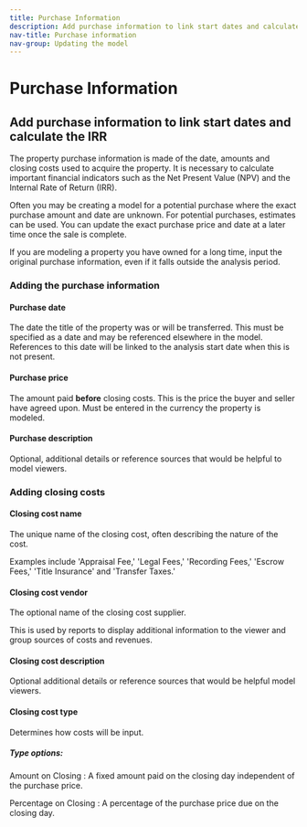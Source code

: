 ```yaml
---
title: Purchase Information
description: Add purchase information to link start dates and calculate the IRR
nav-title: Purchase information
nav-group: Updating the model
---
```


# Purchase Information

## Add purchase information to link start dates and calculate the IRR

The property purchase information is made of the date, amounts and closing
costs used to acquire the property. It is necessary to calculate important
financial indicators such as the Net Present Value (NPV) and the Internal
Rate of Return (IRR).

Often you may be creating a model for a potential purchase where the
exact purchase amount and date are unknown. For potential purchases,
estimates can be used. You can update the exact purchase price and date
at a later time once the sale is complete.

If you are modeling a property you have owned for a long time, input the
original purchase information, even if it falls outside the analysis
period.


### Adding the purchase information

#### Purchase date

The date the title of the property was or will be transferred. This must be
specified as a date and may be referenced elsewhere in the model. References to
this date will be linked to the analysis start date when this is not present.


#### Purchase price

The amount paid **before** closing costs. This is the price the buyer and seller
have agreed upon. Must be entered in the currency the property is modeled.


#### Purchase description

Optional, additional details or reference sources that would be helpful to
model viewers.

### Adding closing costs


#### Closing cost name

The unique name of the closing cost, often describing the nature of the cost.

Examples include 'Appraisal Fee,' 'Legal Fees,' 'Recording Fees,' 'Escrow Fees,'
'Title Insurance' and 'Transfer Taxes.'


#### Closing cost vendor

The optional name of the closing cost supplier.

This is used by reports to display additional information to the viewer and
group sources of costs and revenues.


#### Closing cost description

Optional additional details or reference sources that would be helpful model
viewers.


#### Closing cost type

Determines how costs will be input.

##### Type options:

Amount on Closing
:   A fixed amount paid on the closing day independent of the purchase price.

Percentage on Closing
:   A percentage of the purchase price due on the closing day.
